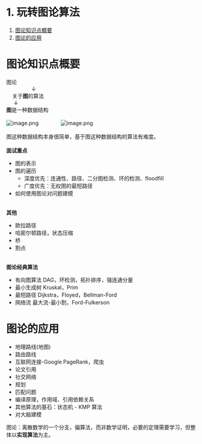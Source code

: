 # 1. 玩转图论算法

1. [图论知识点概要](#0tO6f)
2. [图论的应用](#rAaLD)

# <a name="0tO6f"></a>图论知识点概要

图论<br />                 ↓<br />    关于**图**的算法<br />     ↓<br />**图**是一种数据结构<br />
<br />![image.png](https://cdn.nlark.com/yuque/0/2019/png/288708/1563764341370-b1d10ab7-6783-41fc-8847-8e688de04393.png#align=left&display=inline&height=142&name=image.png&originHeight=480&originWidth=1510&size=167713&status=done&width=448)               ![image.png](https://cdn.nlark.com/yuque/0/2019/png/288708/1563764361157-361bd086-bfa9-4a3e-9b58-eaf4e65726d6.png#align=left&display=inline&height=142&name=image.png&originHeight=776&originWidth=926&size=189383&status=done&width=169)<br />
<br />图这种数据结构本身很简单，基于图这种数据结构的算法有难度。<br />
<br />**面试重点**<br />

- 图的表示
- 图的遍历
  - 深度优先：连通性、路径、二分图检测、环的检测、floodfill
  - 广度优先：无权图的最短路径
- 如何使用图论对问题建模

<br />**其他**

- 欧拉路径
- 哈密尔顿路径，状态压缩
- 桥
- 割点

<br />**图论经典算法**

- 有向图算法 DAG，环检测，拓扑排序，强连通分量
- 最小生成树 Kruskal，Prim
- 最短路径 Dijkstra，Floyed，Bellman-Ford
- 网络流 最大流-最小割，Ford-Fulkerson

# <a name="rAaLD"></a>图论的应用

- 地理路线(地图)
- 路由路线
- 互联网连接-Google PageRank，爬虫
- 论文引用
- 社交网络
- 规划
- 匹配问题
- 编译原理，作用域、引用依赖关系
- 其他算法的基石：状态机 - KMP 算法
- 对大脑建模

图论：离散数学的一个分支，偏算法，而非数学证明，必要的定理需要学习，但整体以**实现算法**为主。

